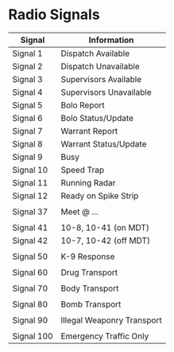 # Radio Signals

Signal     | Information
---------- | ---------
Signal   1 | Dispatch Available
Signal   2 | Dispatch Unavailable
Signal   3 | Supervisors Available
Signal   4 | Supervisors Unavailable
Signal   5 | Bolo Report
Signal   6 | Bolo Status/Update
Signal   7 | Warrant Report
Signal   8 | Warrant Status/Update
Signal   9 | Busy
Signal  10 | Speed Trap
Signal  11 | Running Radar
Signal  12 | Ready on Spike Strip
| </hr> | </hr>
Signal  37 | Meet @ ...
| </hr> | </hr>
Signal  41 | 10-8, 10-41 (on MDT)
Signal  42 | 10-7, 10-42 (off MDT)
| </hr> | </hr>
Signal  50 | K-9 Response
| </hr> | </hr>
Signal  60 | Drug Transport
| </hr> | </hr>
Signal  70 | Body Transport
| </hr> | </hr>
Signal  80 | Bomb Transport
| </hr> | </hr>
Signal  90 | Illegal Weaponry Transport
| </hr> | </hr>
Signal 100 | Emergency Traffic Only
